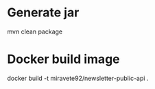 # Generate jar
mvn clean package

# Docker build image
docker build -t miravete92/newsletter-public-api .
